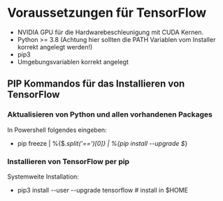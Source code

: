 # Voraussetzungen für TensorFlow
- NVIDIA GPU für die Hardwarebeschleunigung mit CUDA Kernen.
- Python >= 3.8 (Achtung hier sollten die PATH Variablen vom Installer korrekt angelegt werden!)
- pip3
- Umgebungsvariablen korrekt angelegt
## PIP Kommandos für das Installieren von TensorFlow
### Aktualisieren von Python und allen vorhandenen Packages
In Powershell folgendes eingeben:
- pip freeze | %{$_.split('==')[0]} | %{pip install --upgrade $_}
### Installieren von TensorFlow per pip
Systemweite Installation: 
- pip3 install --user --upgrade tensorflow  # install in $HOME
